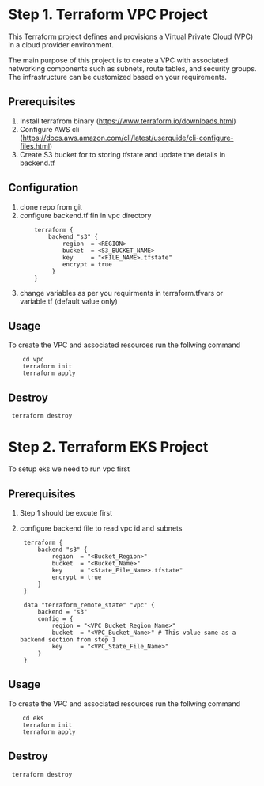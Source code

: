 # Step 1. Terraform VPC Project
This Terraform project defines and provisions a Virtual Private Cloud (VPC) in a cloud provider environment.

The main purpose of this project is to create a VPC with associated networking components such as subnets, route tables, and security groups. The infrastructure can be customized based on your requirements.

## Prerequisites
1. Install terrafrom binary (https://www.terraform.io/downloads.html)
2. Configure AWS cli (https://docs.aws.amazon.com/cli/latest/userguide/cli-configure-files.html)
3. Create S3 bucket for to storing tfstate and update the details in backend.tf

## Configuration
  1. clone repo from git
  2. configure backend.tf fin in vpc directory 
        ```
            terraform {
                backend "s3" {
                    region  = <REGION>
                    bucket  = <S3_BUCKET_NAME>
                    key     = "<FILE_NAME>.tfstate"
                    encrypt = true
                 }
            }
        ```
  3. change variables as per you requirments in  terraform.tfvars or variable.tf (default value only)

## Usage
To create the VPC and associated resources run the follwing command

        cd vpc 
        terraform init
        terraform apply
    
## Destroy
    
     terraform destroy
    

# Step 2. Terraform EKS Project 
To setup eks we need to run vpc first 

## Prerequisites
1. Step 1 should be excute first
2. configure backend file to read vpc id and subnets 

        terraform {
            backend "s3" {
                region  = "<Bucket_Region>"
                bucket  = "<Bucket_Name>"
                key     = "<State_File_Name>.tfstate"
                encrypt = true
            }
        }

        data "terraform_remote_state" "vpc" {
            backend = "s3"
            config = {
                region = "<VPC_Bucket_Region_Name>"
                bucket  = "<VPC_Bucket_Name>" # This value same as a backend section from step 1
                key     = "<VPC_State_File_Name>"
            }
        }

## Usage
To create the VPC and associated resources run the follwing command

        cd eks 
        terraform init
        terraform apply
    
## Destroy
    
     terraform destroy
